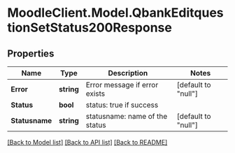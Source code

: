 # MoodleClient.Model.QbankEditquestionSetStatus200Response

## Properties

Name | Type | Description | Notes
------------ | ------------- | ------------- | -------------
**Error** | **string** | Error message if error exists | [default to "null"]
**Status** | **bool** | status: true if success | 
**Statusname** | **string** | statusname: name of the status | [default to "null"]

[[Back to Model list]](../README.md#documentation-for-models) [[Back to API list]](../README.md#documentation-for-api-endpoints) [[Back to README]](../README.md)

